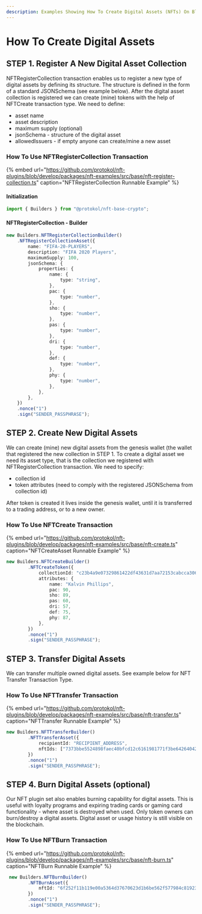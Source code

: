 ```yaml
---
description: Examples Showing How To Create Digital Assets (NFTs) On Blockchain
---
```


# How To Create Digital Assets

## **STEP 1. Register A New Digital Asset Collection**

NFTRegisterCollection transaction enables us to register a new type of digital assets by defining its structure. The structure is defined in the form of a standard JSONSchema \(see example below\). After the digital asset collection is registered we can create \(mine\) tokens with the help of NFTCreate transaction type. We need to define:

* asset name
* asset description
* maximum supply \(optional\)
* jsonSchema - structure of the digital asset
* allowedIssuers - if empty anyone can create/mine a new asset

### How To Use NFTRegisterCollection Transaction

{% embed url="https://github.com/protokol/nft-plugins/blob/develop/packages/nft-examples/src/base/nft-register-collection.ts" caption="NFTRegisterCollection Runnable Example" %}

#### Initialization

```typescript
import { Builders } from "@protokol/nft-base-crypto";
```

#### NFTRegisterCollection - Builder

```typescript
new Builders.NFTRegisterCollectionBuilder()
    .NFTRegisterCollectionAsset({
        name: "FIFA-20-PLAYERS",
        description: "FIFA 2020 Players",
        maximumSupply: 100,
        jsonSchema: {
            properties: {
                name: {
                    type: "string",
                },
                pac: {
                    type: "number",
                },
                sho: {
                    type: "number",
                },
                pas: {
                    type: "number",
                },
                dri: {
                    type: "number",
                },
                def: {
                    type: "number",
                },
                phy: {
                    type: "number",
                },
            },
        },
    })
    .nonce("1")
    .sign("SENDER_PASSPHRASE");
```

## STEP 2. Create New Digital Assets

We can create \(mine\) new digital assets from the genesis wallet \(the wallet that registered the new collection in STEP 1. To create a digital asset we need its asset type, that is the collection we registered with NFTRegisterCollection transaction. We need to specify:

* collection id
* token attributes \(need to comply with the registered JSONSchema from collection id\)

After token is created it lives inside the genesis wallet, until it is transferred to a trading address, or to a new owner. 

### How To Use NFTCreate Transaction

{% embed url="https://github.com/protokol/nft-plugins/blob/develop/packages/nft-examples/src/base/nft-create.ts" caption="NFTCreateAsset Runnable Example" %}

```typescript
new Builders.NFTCreateBuilder()
        .NFTCreateToken({
            collectionId: "c23b4a9e07329861422df43631d7aa72153cabcca3067941b94a69016ae8723b",
            attributes: {
                name: "Kalvin Phillips",
                pac: 90,
                sho: 89,
                pas: 60,
                dri: 57,
                def: 75,
                phy: 87,
            },
        })
        .nonce("1")
        .sign("SENDER_PASSPHRASE");
```

## STEP 3. Transfer Digital Assets

We can transfer multiple owned digital assets. See example below for NFT Transfer Transaction Type.

### How To Use NFTTransfer Transaction

{% embed url="https://github.com/protokol/nft-plugins/blob/develop/packages/nft-examples/src/base/nft-transfer.ts" caption="NFTTransfer Runnable Example" %}

```typescript
new Builders.NFTTransferBuilder()
        .NFTTransferAsset({
            recipientId: "RECIPIENT_ADDRESS",
            nftIds: ["7373bbe5524898faec40bfcd12c6161981771f3be6426404208784831f4b0d02"],
        })
        .nonce("1")
        .sign("SENDER_PASSPHRASE");

```

## STEP 4. Burn Digital Assets \(optional\)

Our NFT plugin set also enables burning capability for digital assets. This is useful with loyalty programs and expiring trading cards or gaming card functionality - where asset is destroyed when used. Only token owners can burn/destroy a digital assets. Digital asset or usage history is still visible on the blockchain. 

### How To Use NFTBurn Transaction

{% embed url="https://github.com/protokol/nft-plugins/blob/develop/packages/nft-examples/src/base/nft-burn.ts" caption="NFTBurn Runnable Example" %}

```typescript
 new Builders.NFTBurnBuilder()
        .NFTBurnAsset({
            nftId: "6f252f11b119e00a5364d37670623d1b6be562f577984c819237ca4668e2897e",
        })
        .nonce("1")
        .sign("SENDER_PASSPHRASE");
```

## 

